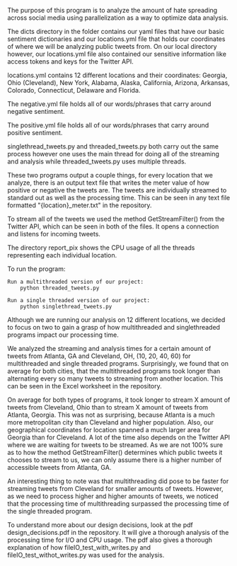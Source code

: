 The purpose of this program is to analyze the amount of hate spreading across social media using parallelization as a way to optimize data analysis. 

The dicts directory in the folder contains our yaml files that have our basic sentiment dictionaries and our locations.yml file that holds our coordinates of where we will be analyzing public tweets from. On our local directory however, our locations.yml file also contained our sensitive information like access tokens and keys for the Twitter API. 

locations.yml contains 12 different locations and their coordinates:
Georgia, Ohio (Cleveland), New York, Alabama, Alaska, California, Arizona, Arkansas, Colorado, Connecticut, Delaware and Florida. 

The negative.yml file holds all of our words/phrases that carry around negative sentiment.

The positive.yml file holds all of our words/phrases that carry around positive sentiment.

singlethread_tweets.py and threaded_tweets.py both carry out the same process however one uses the main thread for doing all of the streaming and analysis while threaded_tweets.py uses multiple threads. 

These two programs output a couple things, for every location that we analyze, there is an output text file that writes the meter value of how positive or negative the tweets are. The tweets are individually streamed to standard out as well as the processing time. This can be seen in any text file formatted "{location}_meter.txt" in the repository.

To stream all of the tweets we used the method GetStreamFilter() from the Twitter API, which can be seen in both of the files. It opens a connection and listens for incoming tweets. 

The directory report_pix shows the CPU usage of all the threads representing each individual location. 

To run the program:
    
    Run a multithreaded version of our project:
        python threaded_tweets.py
    
    Run a single threaded version of our project:
        python singlethread_tweets.py

Although we are running our analysis on 12 different locations, we decided to focus on two to gain a grasp of how multithreaded and singlethreaded programs impact our processing time. 

We analyzed the streaming and analysis times for a certain amount of tweets from Atlanta, GA and Cleveland, OH, (10, 20, 40, 60) for multithreaded and single threaded programs. Surprisingly, we found that on average for both cities, that the multithreaded programs took longer than alternating every so many tweets to streaming from another location. This can be seen in the Excel worksheet in the repository. 

On average for both types of programs, it took longer to stream X amount of tweets from Cleveland, Ohio than to stream X amount of tweets from Atlanta, Georgia. This was not as surprising, because Atlanta is a much more metropolitan city than Cleveland and higher population. Also, our geographical coordinates for location spanned a much larger area for Georgia than for Cleveland. A lot of the time also depends on the Twitter API where we are waiting for tweets to be streamed. As we are not 100% sure as to how the method GetStreamFilter() determines which public tweets it chooses to stream to us, we can only assume there is a higher number of accessible tweets from Atlanta, GA. 

An interesting thing to note was that multithreading did pose to be faster for streaming tweets from Cleveland for smaller amounts of tweets. However, as we need to process higher and higher amounts of tweets, we noticed that the processing time of multithreading surpassed the processing time of the single threaded program. 

To understand more about our design decisions, look at the pdf design_decisions.pdf in the repository. It will give a thorough analysis of the processing time for I/O and CPU usage. The pdf also gives a thorough explanation of how fileIO_test_with_writes.py and fileIO_test_withot_writes.py was used for the analysis.   

